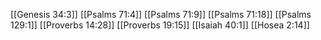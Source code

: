 [[Genesis 34:3]]
[[Psalms 71:4]]
[[Psalms 71:9]]
[[Psalms 71:18]]
[[Psalms 129:1]]
[[Proverbs 14:28]]
[[Proverbs 19:15]]
[[Isaiah 40:1]]
[[Hosea 2:14]]
